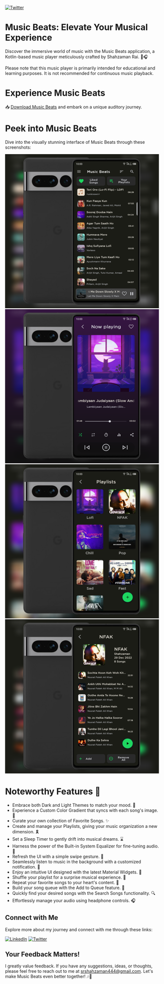 [![Twitter](https://img.shields.io/twitter/follow/srZamanRai?label=Follow%20%7C%20Shahzaman&style=social)](https://twitter.com/SrZamanRai)

# Music Beats: Elevate Your Musical Experience
Discover the immersive world of music with the Music Beats application, a Kotlin-based music player meticulously crafted by Shahzaman Rai. 🎵🎧

Please note that this music player is primarily intended for educational and learning purposes. It is not recommended for continuous music playback.

# Experience Music Beats
📥 [Download Music Beats](https://github.com/ShahzamanRai/Music_player/releases/download/2/Music.Beats.V2.0.apk) and embark on a unique auditory journey.

# Peek into Music Beats
Dive into the visually stunning interface of Music Beats through these screenshots:

![Main Screen](https://github.com/ShahzamanRai/Music_player/blob/master/screenshots/MusicAppMain.png)
![Player View](https://github.com/ShahzamanRai/Music_player/blob/master/screenshots/MusicAppPlayer.png)
![Playlists](https://github.com/ShahzamanRai/Music_player/blob/master/screenshots/MusicAppPlaylists.png)
![Playlist Details](https://github.com/ShahzamanRai/Music_player/blob/master/screenshots/MusicAppPlaylistsDetails.png)

# Noteworthy Features 🌟
* Embrace both Dark and Light Themes to match your mood. 📎
* Experience a Custom Color Gradient that syncs with each song's image. 🌈
* Curate your own collection of Favorite Songs. ✨
* Create and manage your Playlists, giving your music organization a new dimension. 🎗️
* Set a Sleep Timer to gently drift into musical dreams. ⌛
* Harness the power of the Built-in System Equalizer for fine-tuning audio. 🥢
* Refresh the UI with a simple swipe gesture. 🔄
* Seamlessly listen to music in the background with a customized notification. 🔔
* Enjoy an intuitive UI designed with the latest Material Widgets. 📱
* Shuffle your playlist for a surprise musical experience. 🔀
* Repeat your favorite songs to your heart's content. 🔁
* Build your song queue with the Add to Queue feature. 💢
* Quickly find your desired songs with the Search Songs functionality. 🔍
* Effortlessly manage your audio using headphone controls. 🎧

## Connect with Me
Explore more about my journey and connect with me through these links:

[![LinkedIn](https://img.shields.io/badge/linkedin-0A66C2?style=for-the-badge&logo=linkedin&logoColor=white)](https://www.linkedin.com/in/shah-zaman-rai/)
[![Twitter](https://img.shields.io/badge/twitter-1DA1F2?style=for-the-badge&logo=twitter&logoColor=white)](https://twitter.com/srZamanRai)

## Your Feedback Matters!
I greatly value feedback. If you have any suggestions, ideas, or thoughts, please feel free to reach out to me at srshahzaman444@gmail.com. Let's make Music Beats even better together! 🎶🚀
